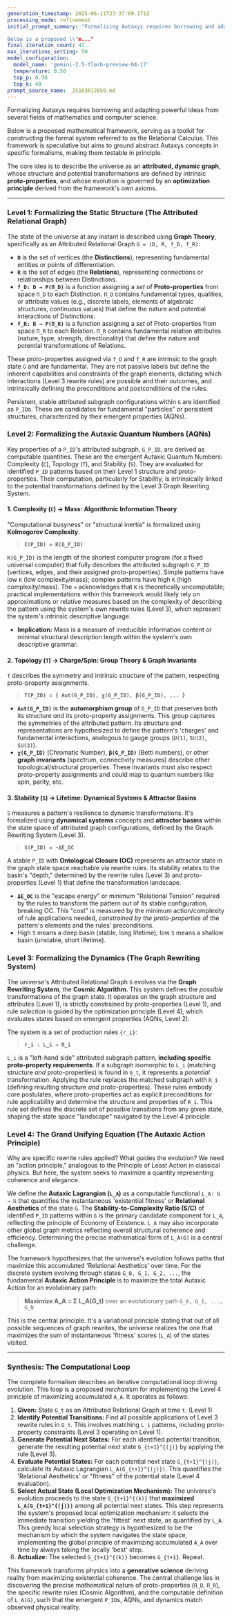 ```yaml
---
generation_timestamp: 2025-06-11T23:37:09.171Z
processing_mode: refinement
initial_prompt_summary: "Formalizing Autaxys requires borrowing and adapting powerful ideas from several fields of mathematics and computer science.

Below is a proposed \\"m..."
final_iteration_count: 47
max_iterations_setting: 50
model_configuration:
  model_name: 'gemini-2.5-flash-preview-04-17'
  temperature: 0.50
  top_p: 0.90
  top_k: 40
prompt_source_name: _25163012659.md
---
```


Formalizing Autaxys requires borrowing and adapting powerful ideas from several fields of mathematics and computer science.

Below is a proposed mathematical framework, serving as a toolkit for constructing the formal system referred to as the Relational Calculus. This framework is speculative but aims to ground abstract Autaxys concepts in specific formalisms, making them testable in principle.

The core idea is to describe the universe as an **attributed, dynamic graph**, whose structure and potential transformations are defined by intrinsic **proto-properties**, and whose evolution is governed by an **optimization principle** derived from the framework's own axioms.

---

### Level 1: Formalizing the Static Structure (The Attributed Relational Graph)

The state of the universe at any instant is described using **Graph Theory**, specifically as an Attributed Relational Graph `G = (D, R, f_D, f_R)`:

*   **`D`** is the set of vertices (the **Distinctions**), representing fundamental entities or points of differentiation.
*   **`R`** is the set of edges (the **Relations**), representing connections or relationships between Distinctions.
*   **`f_D: D → P(Π_D)`** is a function assigning a *set* of **Proto-properties** from space `Π_D` to each Distinction. `Π_D` contains fundamental types, qualities, or attribute values (e.g., discrete labels, elements of algebraic structures, continuous values) that define the nature and potential interactions of Distinctions.
*   **`f_R: R → P(Π_R)`** is a function assigning a *set* of Proto-properties from space `Π_R` to each Relation. `Π_R` contains fundamental relation attributes (nature, type, strength, directionality) that define the nature and potential transformations of Relations.

These proto-properties assigned via `f_D` and `f_R` are intrinsic to the graph state `G` and are fundamental. They are not passive labels but define the inherent capabilities and constraints of the graph elements, dictating which interactions (Level 3 rewrite rules) are possible and their outcomes, and intrinsically defining the preconditions and postconditions of the rules.

Persistent, stable attributed subgraph configurations within `G` are identified as `P_ID`s. These are candidates for fundamental "particles" or persistent structures, characterized by their emergent properties (AQNs).

### Level 2: Formalizing the Autaxic Quantum Numbers (AQNs)

Key properties of a `P_ID`'s attributed subgraph, `G_P_ID`, are derived as computable quantities. These are the emergent Autaxic Quantum Numbers: Complexity (`C`), Topology (`T`), and Stability (`S`). They are evaluated for identified `P_ID` patterns based on their Level 1 structure and proto-properties. Their computation, particularly for Stability, is intrinsically linked to the potential transformations defined by the Level 3 Graph Rewriting System.

#### 1. Complexity (`C`) → Mass: Algorithmic Information Theory

"Computational busyness" or "structural inertia" is formalized using **Kolmogorov Complexity**.

> **`C(P_ID) ≈ K(G_P_ID)`**

`K(G_P_ID)` is the length of the shortest computer program (for a fixed universal computer) that fully describes the attributed subgraph `G_P_ID` (vertices, edges, and their assigned proto-properties). Simple patterns have low `K` (low complexity/mass); complex patterns have high `K` (high complexity/mass). The `≈` acknowledges that `K` is theoretically uncomputable; practical implementations within this framework would likely rely on approximations or relative measures based on the complexity of describing the pattern using the system's own rewrite rules (Level 3), which represent the system's intrinsic descriptive language.
*   **Implication:** Mass is a measure of irreducible information content or minimal structural description length within the system's own descriptive grammar.

#### 2. Topology (`T`) → Charge/Spin: Group Theory & Graph Invariants

`T` describes the symmetry and intrinsic structure of the pattern, respecting proto-property assignments.

> **`T(P_ID) = { Aut(G_P_ID), χ(G_P_ID), β(G_P_ID), ... }`**

*   **`Aut(G_P_ID)`** is the **automorphism group** of `G_P_ID` that preserves both its structure *and* its proto-property assignments. This group captures the symmetries of the attributed pattern. Its structure and representations are hypothesized to define the pattern's 'charges' and fundamental interactions, analogous to gauge groups (`U(1)`, `SU(2)`, `SU(3)`).
*   **`χ(G_P_ID)`** (Chromatic Number), **`β(G_P_ID)`** (Betti numbers), or other **graph invariants** (spectrum, connectivity measures) describe other topological/structural properties. These invariants must also respect proto-property assignments and could map to quantum numbers like spin, parity, etc.

#### 3. Stability (`S`) → Lifetime: Dynamical Systems & Attractor Basins

`S` measures a pattern's resilience to dynamic transformations. It's formalized using **dynamical systems** concepts and **attractor basins** within the state space of attributed graph configurations, defined by the Graph Rewriting System (Level 3).

> **`S(P_ID) ∝ -ΔE_OC`**

A stable `P_ID` with **Ontological Closure (OC)** represents an attractor state in the graph state space reachable via rewrite rules. Its stability relates to the basin's "depth," determined by the rewrite rules (Level 3) and proto-properties (Level 1) that define the transformation landscape.
*   **`ΔE_OC`** is the "escape energy" or minimum "Relational Tension" required by the rules to transform the pattern out of its stable configuration, breaking OC. This "cost" is measured by the minimum action/complexity of rule applications needed, *constrained by the proto-properties* of the pattern's elements and the rules' preconditions.
*   High `S` means a deep basin (stable, long lifetime); low `S` means a shallow basin (unstable, short lifetime).

### Level 3: Formalizing the Dynamics (The Graph Rewriting System)

The universe's Attributed Relational Graph `G` evolves via the **Graph Rewriting System**, the **Cosmic Algorithm**. This system defines the *possible* transformations of the graph state. It operates on the graph structure and attributes (Level 1), is strictly constrained by proto-properties (Level 1), and rule *selection* is guided by the optimization principle (Level 4), which evaluates states based on emergent properties (AQNs, Level 2).

The system is a set of production rules `{r_i}`:

> **`r_i : L_i → R_i`**

`L_i` is a "left-hand side" attributed subgraph pattern, **including specific proto-property requirements**. If a subgraph isomorphic to `L_i` (matching structure *and* proto-properties) is found in `G_t`, it represents a *potential* transformation. Applying the rule replaces the matched subgraph with `R_i` (defining resulting structure *and* proto-properties). These rules embody core postulates, where proto-properties act as explicit preconditions for rule applicability and determine the structure and properties of `R_i`. This rule set defines the discrete set of possible transitions from any given state, shaping the state space "landscape" navigated by the Level 4 principle.

### Level 4: The Grand Unifying Equation (The Autaxic Action Principle)

Why are specific rewrite rules applied? What guides the evolution? We need an "action principle," analogous to the Principle of Least Action in classical physics. But here, the system seeks to maximize a quantity representing coherence and elegance.

We define the **Autaxic Lagrangian (`L_A`)** as a computable functional `L_A: G → ℝ` that quantifies the instantaneous 'existential fitness' or **Relational Aesthetics** of the state `G`. The **Stability-to-Complexity Ratio (S/C)** of identified `P_ID` patterns within `G` is the primary candidate component for `L_A`, reflecting the principle of Economy of Existence. `L_A` may also incorporate other global graph metrics reflecting overall structural coherence and efficiency. Determining the precise mathematical form of `L_A(G)` is a central challenge.

The framework hypothesizes that the universe's evolution follows paths that maximize this accumulated 'Relational Aesthetics' over time. For the discrete system evolving through states `G_0, G_1, G_2, ...`, the fundamental **Autaxic Action Principle** is to maximize the total Autaxic Action for an evolutionary path:

> **Maximize A_A = Σ L_A(G_t)** over an evolutionary path `G_0, G_1, ..., G_N`

This is the central principle. It's a variational principle stating that out of all possible sequences of graph rewrites, the universe realizes the one that maximizes the sum of instantaneous 'fitness' scores (`L_A`) of the states visited.

---

### Synthesis: The Computational Loop

The complete formalism describes an iterative computational loop driving evolution. This loop is a proposed *mechanism* for implementing the Level 4 principle of maximizing accumulated `A_A`. It operates as follows:

1.  **Given:** State `G_t` as an Attributed Relational Graph at time `t`. (Level 1)
2.  **Identify Potential Transitions:** Find all possible applications of Level 3 rewrite rules in `G_t`. This involves matching `L_i` patterns, including proto-property constraints (Level 3 operating on Level 1).
3.  **Generate Potential Next States:** For each identified potential transition, generate the resulting potential next state `G_{t+1}^{(j)}` by applying the rule (Level 3).
4.  **Evaluate Potential States:** For each potential next state `G_{t+1}^{(j)}`, calculate its Autaxic Lagrangian `L_A(G_{t+1}^{(j)})`. This quantifies the 'Relational Aesthetics' or "fitness" of the potential state (Level 4 evaluation).
5.  **Select Actual State (Local Optimization Mechanism):** The universe's evolution proceeds to the state `G_{t+1}^{(k)}` that **maximized `L_A(G_{t+1}^{(j)})`** among all potential next states. This step represents the system's proposed local optimization mechanism: it selects the immediate transition yielding the 'fittest' next state, as quantified by `L_A`. This greedy local selection strategy is hypothesized to be the mechanism by which the system navigates the state space, implementing the global principle of maximizing accumulated `A_A` over time by always taking the locally 'best' step.
6.  **Actualize:** The selected `G_{t+1}^{(k)}` becomes `G_{t+1}`. Repeat.

This framework transforms physics into a **generative science** deriving reality from maximizing existential coherence. The central challenge lies in discovering the precise mathematical nature of proto-properties (`Π_D`, `Π_R`), the specific rewrite rules (Cosmic Algorithm), and the computable definition of `L_A(G)`, such that the emergent `P_ID`s, AQNs, and dynamics match observed physical reality.